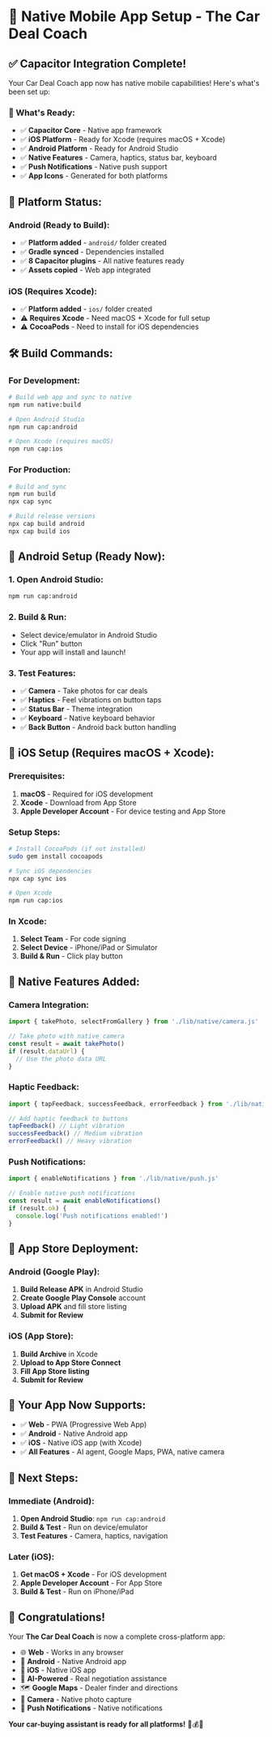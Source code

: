 # 📱 Native Mobile App Setup - The Car Deal Coach

## ✅ **Capacitor Integration Complete!**

Your Car Deal Coach app now has native mobile capabilities! Here's what's been set up:

### **🚀 What's Ready:**

- ✅ **Capacitor Core** - Native app framework
- ✅ **iOS Platform** - Ready for Xcode (requires macOS + Xcode)
- ✅ **Android Platform** - Ready for Android Studio
- ✅ **Native Features** - Camera, haptics, status bar, keyboard
- ✅ **Push Notifications** - Native push support
- ✅ **App Icons** - Generated for both platforms

## 📱 **Platform Status:**

### **Android (Ready to Build):**
- ✅ **Platform added** - `android/` folder created
- ✅ **Gradle synced** - Dependencies installed
- ✅ **8 Capacitor plugins** - All native features ready
- ✅ **Assets copied** - Web app integrated

### **iOS (Requires Xcode):**
- ✅ **Platform added** - `ios/` folder created
- ⚠️ **Requires Xcode** - Need macOS + Xcode for full setup
- ⚠️ **CocoaPods** - Need to install for iOS dependencies

## 🛠️ **Build Commands:**

### **For Development:**
```bash
# Build web app and sync to native
npm run native:build

# Open Android Studio
npm run cap:android

# Open Xcode (requires macOS)
npm run cap:ios
```

### **For Production:**
```bash
# Build and sync
npm run build
npx cap sync

# Build release versions
npx cap build android
npx cap build ios
```

## 📱 **Android Setup (Ready Now):**

### **1. Open Android Studio:**
```bash
npm run cap:android
```

### **2. Build & Run:**
- Select device/emulator in Android Studio
- Click "Run" button
- Your app will install and launch!

### **3. Test Features:**
- ✅ **Camera** - Take photos for car deals
- ✅ **Haptics** - Feel vibrations on button taps
- ✅ **Status Bar** - Theme integration
- ✅ **Keyboard** - Native keyboard behavior
- ✅ **Back Button** - Android back button handling

## 🍎 **iOS Setup (Requires macOS + Xcode):**

### **Prerequisites:**
1. **macOS** - Required for iOS development
2. **Xcode** - Download from App Store
3. **Apple Developer Account** - For device testing and App Store

### **Setup Steps:**
```bash
# Install CocoaPods (if not installed)
sudo gem install cocoapods

# Sync iOS dependencies
npx cap sync ios

# Open Xcode
npm run cap:ios
```

### **In Xcode:**
1. **Select Team** - For code signing
2. **Select Device** - iPhone/iPad or Simulator
3. **Build & Run** - Click play button

## 🔧 **Native Features Added:**

### **Camera Integration:**
```javascript
import { takePhoto, selectFromGallery } from './lib/native/camera.js'

// Take photo with native camera
const result = await takePhoto()
if (result.dataUrl) {
  // Use the photo data URL
}
```

### **Haptic Feedback:**
```javascript
import { tapFeedback, successFeedback, errorFeedback } from './lib/native/polish.js'

// Add haptic feedback to buttons
tapFeedback() // Light vibration
successFeedback() // Medium vibration
errorFeedback() // Heavy vibration
```

### **Push Notifications:**
```javascript
import { enableNotifications } from './lib/native/push.js'

// Enable native push notifications
const result = await enableNotifications()
if (result.ok) {
  console.log('Push notifications enabled!')
}
```

## 📱 **App Store Deployment:**

### **Android (Google Play):**
1. **Build Release APK** in Android Studio
2. **Create Google Play Console** account
3. **Upload APK** and fill store listing
4. **Submit for Review**

### **iOS (App Store):**
1. **Build Archive** in Xcode
2. **Upload to App Store Connect**
3. **Fill App Store listing**
4. **Submit for Review**

## 🎯 **Your App Now Supports:**

- ✅ **Web** - PWA (Progressive Web App)
- ✅ **Android** - Native Android app
- ✅ **iOS** - Native iOS app (with Xcode)
- ✅ **All Features** - AI agent, Google Maps, PWA, native camera

## 🚀 **Next Steps:**

### **Immediate (Android):**
1. **Open Android Studio**: `npm run cap:android`
2. **Build & Test** - Run on device/emulator
3. **Test Features** - Camera, haptics, navigation

### **Later (iOS):**
1. **Get macOS + Xcode** - For iOS development
2. **Apple Developer Account** - For App Store
3. **Build & Test** - Run on iPhone/iPad

## 🎉 **Congratulations!**

Your **The Car Deal Coach** is now a complete cross-platform app:

- 🌐 **Web** - Works in any browser
- 📱 **Android** - Native Android app
- 🍎 **iOS** - Native iOS app
- 🤖 **AI-Powered** - Real negotiation assistance
- 🗺️ **Google Maps** - Dealer finder and directions
- 📸 **Camera** - Native photo capture
- 🔔 **Push Notifications** - Native notifications

**Your car-buying assistant is ready for all platforms!** 🚗💰📱





